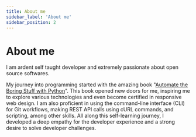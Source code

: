 ```yaml
---
title: About me
sidebar_label: 'About me'
sidebar_position: 2
---
```

# About me

I am ardent self taught developer and extremely passionate about open source softwares.

My journey into programming started with the amazing book "[Automate the Boring Stuff with Python](https://automatetheboringstuff.com/)". This book opened new doors for me, inspiring me to explore various technologies and even become certified in responsive web design. I am also proficient in using the command-line interface (CLI) for Git workflows, making REST API calls using cURL commands, and scripting, among other skills. All along this self-learning journey, I developed a deep empathy for the developer experience and a strong desire to solve developer challenges.